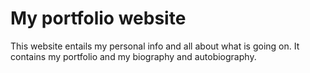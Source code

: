 # My portfolio website

This website entails my personal info and all about what is going on. It contains my portfolio and my biography and autobiography.
